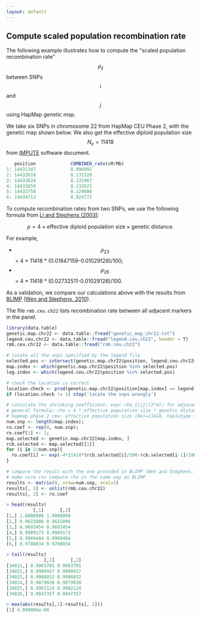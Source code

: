 ```yaml
---
layout: default
---
```


[Li and Stephens (2003)]: https://www.ncbi.nlm.nih.gov/pubmed/14704198

## Compute scaled population recombination rate

The following example illustrates how to compute the
"scaled population recombination rate" $$\rho_{ij}$$
between SNPs $$i$$ and $$j$$ using HapMap genetic map.

We take six SNPs in chromosome 22 from HapMap CEU Phase 2,
with the genetic map shown below.
We also get the effective diploid population size $$N_e=11418$$
from [IMPUTE](https://mathgen.stats.ox.ac.uk/impute/impute_v1.html) software document.

```r
   position             COMBINED_rate(cM/Mb)                                Genetic_Map(cM)
1: 14431347             8.096992                                            0.00000000
2: 14432618             8.131520                                            0.01029128
3: 14433624             8.131967                                            0.01847159
4: 14433659             8.132625                                            0.01875620
5: 14433758             8.129606                                            0.01956133
6: 14434713             8.024772                                            0.02732511
```

To compute recombination rates from two SNPs,
we use the following formula from [Li and Stephens (2003)][]:

$$
\rho = 4 \times \text{effective diploid population size} \times \text{genetic distance}.
$$

For example,

- $$\rho_{23}$$ = 4 * 11418 * (0.01847159-0.01029128)/100;
- $$\rho_{26}$$ = 4 * 11418 * (0.02732511-0.01029128)/100.

As a validation, we compare our calculations above with the results from
[BLIMP](http://stephenslab.uchicago.edu/software_pages/blimp/index.html)
([Wen and Stephens, 2010](https://www.ncbi.nlm.nih.gov/pubmed/21479081)).

The file `rmb.ceu.ch22` lists recombination rate between all adjacent markers in the panel. 

```r
library(data.table)
genetic.map.chr22 <- data.table::fread("genetic_map_chr22.txt")
legend.ceu.chr22 <- data.table::fread("legend.ceu.ch22", header = T)
rmb.ceu.chr22 <- data.table::fread("rmb.ceu.ch22")

# locate all the snps specified by the legend file
selected.pos <- intersect(genetic.map.chr22$position, legend.ceu.chr22$position)
map.index <- which(genetic.map.chr22$position %in% selected.pos)
leg.index <- which(legend.ceu.chr22$position %in% selected.pos)

# check the location is correct
location.check <- prod(genetic.map.chr22$position[map.index] == legend.ceu.chr22$position[leg.index])
if (location.check != 1) stop('locate the snps wrongly')

# calculate the shrinking coefficient: exp(-rho_{ij}/(2*m)) for adjacent (i,j)
# general formula: rho = 4 * effective population size * genetic distance
# hapmap phase 2 ceu: effective population size (Ne)=11418, haplotype size (m)=120
num.snp <- length(map.index);
ro.coef <- rep(0, num.snp);
ro.coef[1] <- 1;
map.selected <- genetic.map.chr22[map.index, ]
rcb.selected <- map.selected[[3]]
for (i in 2:num.snp){
  ro.coef[i] <- exp(-4*11418*(rcb.selected[i]/100-rcb.selected[i-1]/100)/120)
}

# compare the result with the one provided in BLIMP (Wen and Stephens, 2010)
# make sure rss compute rho in the same way as BLIMP
results <- matrix(0, nrow=num.snp, ncol=2)
results[, 1] <- unlist(rmb.ceu.chr22)
results[, 2] <- ro.coef
```

```r
> head(results)
          [,1]      [,2]
[1,] 1.0000000 1.0000000
[2,] 0.9615886 0.9615886
[3,] 0.9693454 0.9693454
[4,] 0.9989173 0.9989173
[5,] 0.9969404 0.9969404
[6,] 0.9708834 0.9708834

> tail(results)
              [,1]      [,2]
[34021,] 0.9963701 0.9963701
[34022,] 0.9909937 0.9909937
[34023,] 0.9986032 0.9986032
[34024,] 0.9879030 0.9879030
[34025,] 0.9962124 0.9962124
[34026,] 0.9847357 0.9847357

> max(abs(results[,1]-results[, 2]))
[1] 4.999806e-08
```
